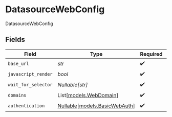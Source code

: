 # DatasourceWebConfig

DatasourceWebConfig


## Fields

| Field                                                      | Type                                                       | Required                                                   | Description                                                |
| ---------------------------------------------------------- | ---------------------------------------------------------- | ---------------------------------------------------------- | ---------------------------------------------------------- |
| `base_url`                                                 | *str*                                                      | :heavy_check_mark:                                         | N/A                                                        |
| `javascript_render`                                        | *bool*                                                     | :heavy_check_mark:                                         | N/A                                                        |
| `wait_for_selector`                                        | *Nullable[str]*                                            | :heavy_check_mark:                                         | N/A                                                        |
| `domains`                                                  | List[[models.WebDomain](../models/webdomain.md)]           | :heavy_check_mark:                                         | N/A                                                        |
| `authentication`                                           | [Nullable[models.BasicWebAuth]](../models/basicwebauth.md) | :heavy_check_mark:                                         | N/A                                                        |